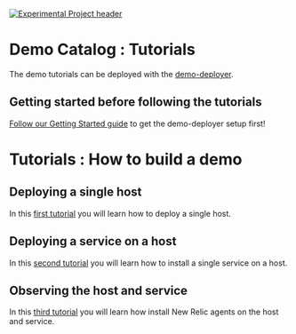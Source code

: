 [![Experimental Project header](https://github.com/newrelic/opensource-website/raw/master/src/images/categories/Experimental.png)](https://opensource.newrelic.com/oss-category/#experimental)

# Demo Catalog : Tutorials

The demo tutorials can be deployed with the [demo-deployer](https://github.com/newrelic/demo-deployer).

## Getting started before following the tutorials

[Follow our Getting Started guide](GETTING_STARTED.md) to get the demo-deployer setup first!

# Tutorials : How to build a demo

## Deploying a single host

In this [first tutorial](1_tutorial_provision_a_resource) you will learn how to deploy a single host.

## Deploying a service on a host

In this [second tutorial](tutorial_install_a_service) you will learn how to install a single service on a host.

## Observing the host and service

In this [third tutorial](tutorial_instrument_host_and_service) you will learn how install New Relic agents on the host and service.

